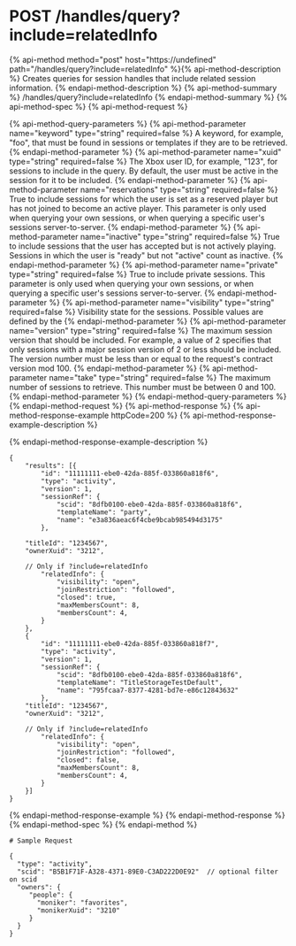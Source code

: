 # POST /handles/query?include=relatedInfo

{% api-method method="post" host="https://undefined" path="/handles/query?include=relatedInfo" %}{% api-method-description %}
Creates queries for session handles that include related session information.
{% endapi-method-description %}
{% api-method-summary %}
/handles/query?include=relatedInfo
{% endapi-method-summary %}
{% api-method-spec %}
{% api-method-request %}

{% api-method-query-parameters %}
{% api-method-parameter name="keyword" type="string" required=false %}
A keyword, for example, "foo", that must be found in sessions or templates if they are to be retrieved.
{% endapi-method-parameter %}
{% api-method-parameter name="xuid" type="string" required=false %}
The Xbox user ID, for example, "123", for sessions to include in the query. By default, the user must be active in the session for it to be included.
{% endapi-method-parameter %}
{% api-method-parameter name="reservations" type="string" required=false %}
True to include sessions for which the user is set as a reserved player but has not joined to become an active player. This parameter is only used when querying your own sessions, or when querying a specific user's sessions server-to-server.
{% endapi-method-parameter %}
{% api-method-parameter name="inactive" type="string" required=false %}
True to include sessions that the user has accepted but is not actively playing. Sessions in which the user is "ready" but not "active" count as inactive.
{% endapi-method-parameter %}
{% api-method-parameter name="private" type="string" required=false %}
True to include private sessions. This parameter is only used when querying your own sessions, or when querying a specific user's sessions server-to-server.
{% endapi-method-parameter %}
{% api-method-parameter name="visibility" type="string" required=false %}
Visibility state for the sessions. Possible values are defined by the 
{% endapi-method-parameter %}
{% api-method-parameter name="version" type="string" required=false %}
The maximum session version that should be included. For example, a value of 2 specifies that only sessions with a major session version of 2 or less should be included. The version number must be less than or equal to the request's contract version mod 100.
{% endapi-method-parameter %}
{% api-method-parameter name="take" type="string" required=false %}
The maximum number of sessions to retrieve. This number must be between 0 and 100.
{% endapi-method-parameter %}
{% endapi-method-query-parameters %}
{% endapi-method-request %}
{% api-method-response %}
{% api-method-response-example httpCode=200 %}
{% api-method-response-example-description %}

{% endapi-method-response-example-description %}

```text
{
    "results": [{
        "id": "11111111-ebe0-42da-885f-033860a818f6",
        "type": "activity",
        "version": 1,
        "sessionRef": {
            "scid": "8dfb0100-ebe0-42da-885f-033860a818f6",
            "templateName": "party",
            "name": "e3a836aeac6f4cbe9bcab985494d3175"
        },

    "titleId": "1234567",
    "ownerXuid": "3212",

    // Only if ?include=relatedInfo
        "relatedInfo": {
            "visibility": "open",
            "joinRestriction": "followed",
            "closed": true,
            "maxMembersCount": 8,
            "membersCount": 4,
        }
    },
    {
        "id": "11111111-ebe0-42da-885f-033860a818f7",
        "type": "activity",
        "version": 1,
        "sessionRef": {
            "scid": "8dfb0100-ebe0-42da-885f-033860a818f6",
            "templateName": "TitleStorageTestDefault",
            "name": "795fcaa7-8377-4281-bd7e-e86c12843632"
        },
    "titleId": "1234567",
    "ownerXuid": "3212",

    // Only if ?include=relatedInfo
        "relatedInfo": {
            "visibility": "open",
            "joinRestriction": "followed",
            "closed": false,
            "maxMembersCount": 8,
            "membersCount": 4,
        }
    }]
}
```
{% endapi-method-response-example %}
{% endapi-method-response %}
{% endapi-method-spec %}
{% endapi-method %}
```text
# Sample Request

{
  "type": "activity",
  "scid": "B5B1F71F-A328-4371-89E0-C3AD222D0E92"  // optional filter on scid
  "owners": {
     "people": {
       "moniker": "favorites",
       "monikerXuid": "3210"
     }
  }
}

```